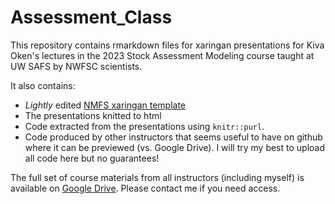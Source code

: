 # Assessment_Class

This repository contains rmarkdown files for xaringan presentations for Kiva Oken's lectures in the 2023 Stock Assessment Modeling course taught at UW SAFS by NWFSC scientists.

It also contains:
* *Lightly* edited [NMFS xaringan template](https://github.com/nmfs-opensci/xaringan-nmfs)
* The presentations knitted to html
* Code extracted from the presentations using `knitr::purl`. 
* Code produced by other instructors that seems useful to have on github where it can be previewed (vs. Google Drive). I will try my best to upload all code here but no guarantees!

The full set of course materials from all instructors (including myself) is available on [Google Drive](https://drive.google.com/drive/folders/1sK4a79_XNZimsKqhzGyVG9ddxwERiCxb). Please contact me if you need access.
